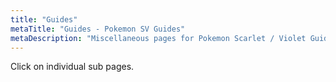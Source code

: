 ```yaml
---
title: "Guides"
metaTitle: "Guides - Pokemon SV Guides"
metaDescription: "Miscellaneous pages for Pokemon Scarlet / Violet Guides"
---
```


Click on individual sub pages.
